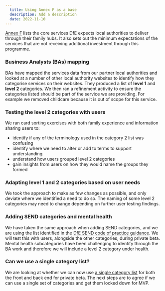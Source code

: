 ```yaml
---
  title: Using Annex F as a base
  description: Add a description
  date: 2022-11-10
---
```


[Annex F](https://assets.publishing.service.gov.uk/government/uploads/system/uploads/attachment_data/file/1096773/Annex_F_-_family_hub_service_expectations.pdf) lists the core services DfE expects local authorities to deliver through their family hubs. It also sets out the minimum expectations of the services that are not receiving additional investment through this programme.


### Business Analysts (BAs) mapping

BAs have mapped the services data from our partner local authorities and looked at a number of other local authority websites to identify how they categorise services on their websites.
They produced a list of <b>level 1</b> and <b>level 2</b> categories.
We then ran a refinement activity to ensure the categories listed should be part of the service we are providing. For example we removed childcare because it is out of scope for this service.

### Testing the level 2 categories with users
We ran card sorting exercises with both family experience and information sharing users to:

* identify if any of the terminology used in the category 2 list was confusing
* identify where we need to alter or add to terms to support understanding
* understand how users grouped level 2 categories
* gain insights from users on how they would name the groups they formed

### Adapting level 1 and 2 categories based on user needs
We took the approach to make as few changes as possible, and only deviate where we identified a need to do so. The naming of some level 2 categories may need to change depending on further user testing findings.

### Adding SEND categories and mental health
We have taken the same approach when adding SEND categories, and we are using the list identified in the [DfE SEND code of practice guidance](https://www.gov.uk/government/publications/send-code-of-practice-0-to-25). We will test this with users, alongside the other categories, during  private beta. Mental health subcategories have been challenging to identify through the BA work and therefore we will include a level 2 category under health.

### Can we use a single category list?
We are looking at whether we can now use [a single category list](https://docs.google.com/spreadsheets/d/1fnE8jZpjfYDxcB1L-g2_7evGs9jUv74FxBYoNS2XjAA/edit#gid=157352365) for both the front and back end for private beta.
The next steps are to agree if we can use a single set of categories and get them locked down for MVP.